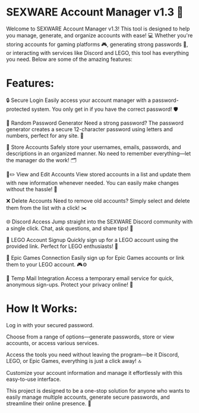 # SEXWARE Account Manager v1.3 🔐
Welcome to SEXWARE Account Manager v1.3!
This tool is designed to help you manage, generate, and organize accounts with ease! 💻 Whether you're storing accounts for gaming platforms 🎮, generating strong passwords 🔑, or interacting with services like Discord and LEGO, this tool has everything you need. Below are some of the amazing features:

# Features:
🔒 Secure Login
Easily access your account manager with a password-protected system. You only get in if you have the correct password! 🛡️

🔄 Random Password Generator
Need a strong password? The password generator creates a secure 12-character password using letters and numbers, perfect for any site. 💪

📂 Store Accounts
Safely store your usernames, emails, passwords, and descriptions in an organized manner. No need to remember everything—let the manager do the work! 🗂️

👀✏️ View and Edit Accounts
View stored accounts in a list and update them with new information whenever needed. You can easily make changes without the hassle! 🔄

❌ Delete Accounts
Need to remove old accounts? Simply select and delete them from the list with a click! ✂️

🌐 Discord Access
Jump straight into the SEXWARE Discord community with a single click. Chat, ask questions, and share tips! 💬

🧩 LEGO Account Signup
Quickly sign up for a LEGO account using the provided link. Perfect for LEGO enthusiasts! 🌟

🔗 Epic Games Connection
Easily sign up for Epic Games accounts or link them to your LEGO account. 🎮⚙️

📧 Temp Mail Integration
Access a temporary email service for quick, anonymous sign-ups. Protect your privacy online! 🔐

# How It Works:
Log in with your secured password.

Choose from a range of options—generate passwords, store or view accounts, or access various services.

Access the tools you need without leaving the program—be it Discord, LEGO, or Epic Games, everything is just a click away! 🔝

Customize your account information and manage it effortlessly with this easy-to-use interface.

This project is designed to be a one-stop solution for anyone who wants to easily manage multiple accounts, generate secure passwords, and streamline their online presence. 🚀


